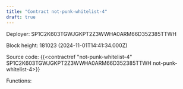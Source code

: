 ```yaml
---
title: "Contract not-punk-whitelist-4"
draft: true
---
```

Deployer: SP1C2K603TGWJGKPT2Z3WWHA0ARM66D352385TTWH


 



Block height: 181023 (2024-11-01T14:41:34.000Z)

Source code: {{<contractref "not-punk-whitelist-4" SP1C2K603TGWJGKPT2Z3WWHA0ARM66D352385TTWH not-punk-whitelist-4>}}

Functions:



